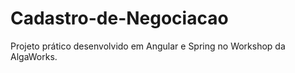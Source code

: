 # Cadastro-de-Negociacao
Projeto prático desenvolvido em Angular e Spring no Workshop da AlgaWorks.
